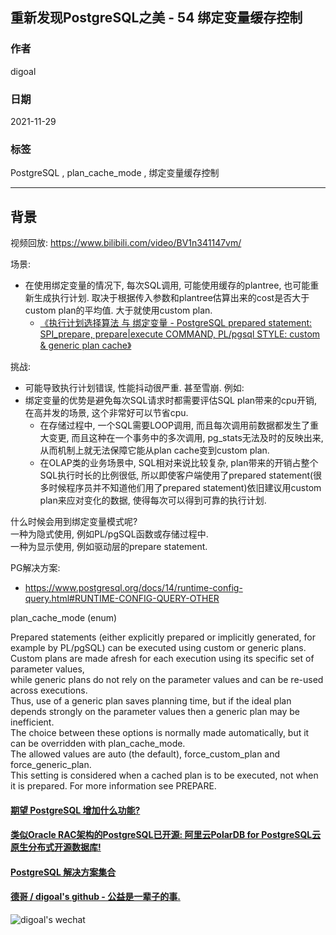 ## 重新发现PostgreSQL之美 - 54 绑定变量缓存控制   
      
### 作者      
digoal      
      
### 日期      
2021-11-29       
      
### 标签      
PostgreSQL , plan_cache_mode , 绑定变量缓存控制  
      
----      
      
## 背景      
视频回放: https://www.bilibili.com/video/BV1n341147vm/       
      
场景:      
- 在使用绑定变量的情况下, 每次SQL调用, 可能使用缓存的plantree, 也可能重新生成执行计划. 取决于根据传入参数和plantree估算出来的cost是否大于custom plan的平均值. 大于就使用custom plan.  
    - [《执行计划选择算法 与 绑定变量 - PostgreSQL prepared statement: SPI_prepare, prepare|execute COMMAND, PL/pgsql STYLE: custom & generic plan cache》](../201212/20121224_01.md)    
      
挑战:      
- 可能导致执行计划错误, 性能抖动很严重. 甚至雪崩.  例如:    
- 绑定变量的优势是避免每次SQL请求时都需要评估SQL plan带来的cpu开销, 在高并发的场景, 这个非常好可以节省cpu.    
     - 在存储过程中, 一个SQL需要LOOP调用, 而且每次调用前数据都发生了重大变更, 而且这种在一个事务中的多次调用, pg_stats无法及时的反映出来, 从而机制上就无法保障它能从plan cache变到custom plan.   
     - 在OLAP类的业务场景中, SQL相对来说比较复杂, plan带来的开销占整个SQL执行时长的比例很低, 所以即使客户端使用了prepared statement(很多时候程序员并不知道他们用了prepared statement)依旧建议用custom plan来应对变化的数据, 使得每次可以得到可靠的执行计划.   
  
什么时候会用到绑定变量模式呢?     
一种为隐式使用, 例如PL/pgSQL函数或存储过程中.    
一种为显示使用, 例如驱动层的prepare statement.    
      
PG解决方案:       
- https://www.postgresql.org/docs/14/runtime-config-query.html#RUNTIME-CONFIG-QUERY-OTHER  
  
plan_cache_mode (enum)    
  
Prepared statements (either explicitly prepared or implicitly generated, for example by PL/pgSQL) can be executed using custom or generic plans.   
Custom plans are made afresh for each execution using its specific set of parameter values,   
while generic plans do not rely on the parameter values and can be re-used across executions.   
Thus, use of a generic plan saves planning time, but if the ideal plan depends strongly on the parameter values then a generic plan may be inefficient.   
The choice between these options is normally made automatically, but it can be overridden with plan_cache_mode.   
The allowed values are auto (the default), force_custom_plan and force_generic_plan.   
This setting is considered when a cached plan is to be executed, not when it is prepared. For more information see PREPARE.  
    
    
  
#### [期望 PostgreSQL 增加什么功能?](https://github.com/digoal/blog/issues/76 "269ac3d1c492e938c0191101c7238216")
  
  
#### [类似Oracle RAC架构的PostgreSQL已开源: 阿里云PolarDB for PostgreSQL云原生分布式开源数据库!](https://github.com/ApsaraDB/PolarDB-for-PostgreSQL "57258f76c37864c6e6d23383d05714ea")
  
  
#### [PostgreSQL 解决方案集合](https://yq.aliyun.com/topic/118 "40cff096e9ed7122c512b35d8561d9c8")
  
  
#### [德哥 / digoal's github - 公益是一辈子的事.](https://github.com/digoal/blog/blob/master/README.md "22709685feb7cab07d30f30387f0a9ae")
  
  
![digoal's wechat](../pic/digoal_weixin.jpg "f7ad92eeba24523fd47a6e1a0e691b59")
  
